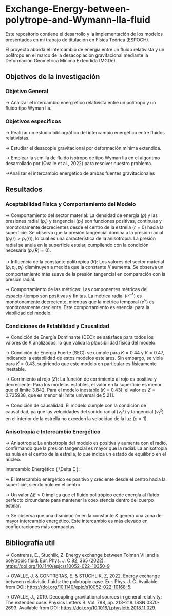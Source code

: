 # Exchange-Energy-between-polytrope-and-Wymann-IIa-fluid
Este repositorio contiene el desarrollo y la implementación de los modelos presentados en mi trabajo de titulación en Física Teórica (ESPOCH).

El proyecto aborda el intercambio de energía entre un fluido relativista y un politropo en el marco de la desacoplación gravitacional mediante la Deformación Geométrica Mínima Extendida (MGDe).

## Objetivos de la investigación
### Objetivo General
-> Analizar el intercambio energ´etico relativista entre un politropo y un fluido tipo Wyman
IIa.

### Objetivos específicos
-> Realizar un estudio bibliográfico del intercambio energético entre fluidos relativistas.

-> Estudiar el desacople gravitacional por deformación mínima extendida.

-> Emplear la semilla de fluido isótropo de tipo Wyman IIa en el algoritmo desarrollado por
(Ovalle et al., 2022) para resolver nuestro problema.

->Analizar el intercambio energético de ambas fuentes gravitacionales

## Resultados
### Aceptabilidad Física y Comportamiento del Modelo

-> Comportamiento del sector material: La densidad de energía ($\rho$) y las presiones radial ($p_r$) y tangencial ($p_t$) son funciones positivas, continuas y monótonamente decrecientes desde el centro de la estrella ($r=0$) hacia la superficie. Se observa que la presión tangencial domina a la presión radial ($p_t(r)>p_r(r)$), lo cual es una característica de la anisotropía. La presión radial se anula en la superficie estelar, cumpliendo con la condición necesaria ($p_r(R) = 0$).

-> Influencia de la constante politrópica ($K$): Los valores del sector material ($\rho, p_r, p_t$) disminuyen a medida que la constante $K$ aumenta. Se observa un comportamiento más suave de la presión tangencial en comparación con la presión radial.

-> Comportamiento de las métricas: Las componentes métricas del espacio-tiempo son positivas y finitas. La métrica radial ($e^{-\lambda}$) es monótonamente decreciente, mientras que la métrica temporal ($e^{\nu}$) es monótonamente creciente. Este comportamiento es esencial para la viabilidad del modelo.

### Condiciones de Estabilidad y Causalidad

-> Condición de Energía Dominante (DEC): se satisface para todos los valores de $K$ analizados, lo que valida la plausibilidad física del modelo.

-> Condición de Energía Fuerte (SEC): se cumple para $K = 0.44$ y $K = 0.47$, indicando la estabilidad de estos modelos estelares. Sin embargo, se viola para $K = 0.43$, sugiriendo que este modelo en particular es físicamente inestable.

-> Corrimiento al rojo ($Z$): La función de corrimiento al rojo es positiva y decreciente. Para los modelos estables, el valor en la superficie es menor que el límite $3.842$. Para el modelo inestable ($K=0.43$), el valor es $Z=0.735938$, que es menor al límite universal de $5.211$.

-> Condición de causalidad: El modelo cumple con la condición de causalidad, ya que las velocidades del sonido radial ($v_r^2$) y tangencial ($v_t^2$) en el interior de la estrella no exceden la velocidad de la luz ($c=1$).

### Anisotropía e Intercambio Energético
-> Anisotropía: La anisotropía del modelo es positiva y aumenta con el radio, confirmando que la presión tangencial es mayor que la radial. La anisotropía es nula en el centro de la estrella, lo que indica un estado de equilibrio en el núcleo.

Intercambio Energético ( \Delta E ):

-> El intercambio energético es positivo y creciente desde el centro hacia la superficie, siendo nulo en el centro.

-> Un valor $\Delta E > 0$ implica que el fluido politrópico cede energía al fluido perfecto circundante para mantener la coexistencia dentro del cuerpo estelar.

-> Se observa que una disminución en la constante $K$ genera una zona de mayor intercambio energético. Este intercambio es más elevado en configuraciones más compactas.

## Bibliografía util
-> Contreras, E., Stuchlik, Z. Energy exchange between Tolman VII and a polytropic fluid. Eur. Phys. J. C 82, 365 (2022). https://doi.org/10.1140/epjc/s10052-022-10350-9

-> OVALLE, J. & CONTRERAS, E. & STUCHLIK, Z, 2022. Energy exchange between relativistic
fluids: the polytropic case. Eur. Phys. J. C. Available from DOI: https://doi.org/10.1140/epjc/s10052-022-10168-5.



-> OVALLE, J., 2019. Decoupling gravitational sources in general relativity: The extended case.
Physics Letters B. Vol. 788, pp. 213–218. ISSN 0370-2693. Available from DOI: https://doi.org/10.1016/j.physletb.2018.11.029.






